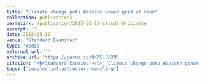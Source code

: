 ```yaml
---
title: "Climate change puts Western power grid at risk"
collection: publications
permalink: /publication/2015-05-19-standard-climate
excerpt: ''
date: 2015-05-19
venue: 'Standard Examiner'
type: 'media'
external_url: ''
archive_url: 'https://perma.cc/QKA5-JHXM'
citation: "<b>Standard Examiner</b>: Climate change puts Western power grid at risk. (2015). [News Article]"
tags: ['coupled-infrastructure-modeling']
---
```

